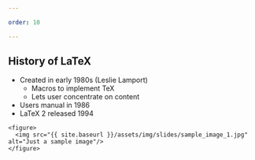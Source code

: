 ```yaml
---

order: 10

---
```


## History of LaTeX

<div>
  <div class="two-col left small">
    <ul>
      <li>Created in early 1980s (Leslie Lamport)
        <ul>
          <li>Macros to implement TeX</li>
          <li>Lets user concentrate on content</li>
        </ul>
      </li>
      <li>Users manual in 1986</li>
      <li>LaTeX 2 released 1994</li>
    </ul>
  </div>
  
  <div class="two-col right">
  
    <figure>
      <img src="{{ site.baseurl }}/assets/img/slides/sample_image_1.jpg" alt="Just a sample image"/>
    </figure>
  <div>
  
</div>




